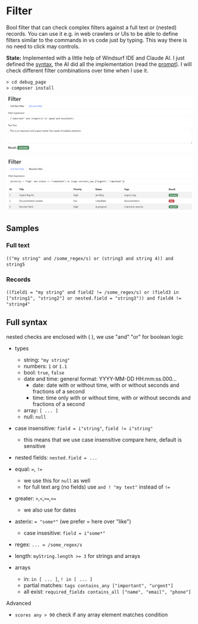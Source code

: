 # Filter

Bool filter that can check complex filters against a full text or (nested) records. You can use it e.g. in web crawlers or UIs to be able to define filters similar to the commands in vs code just by typing. This way there is no need to click may controls.

**State:** Implemented with a little help of Windsurf IDE and Claude AI. I just defined the [syntax](#full-syntax), the AI did all the implementation (read the [prompt](ai.md)). I will check different filter combinations over time when I use it.

```
> cd debug_page
> composer install
```

![alt text](misc/01.png)

![alt text](misc/02.png)


Samples
----------------------------------------------------------

### Full text

```
(("my string" and /some_regex/s) or (string3 and string 4)) and string5
```

### Records

```
((field1 = "my string" and field2 != /some_regex/s) or (field3 in ["string1", "string2"] or nested.field = "string3")) and field4 != "string4"
```


Full syntax
----------------------------------------------------------

nested checks are enclosed with ( ), we use "and" "or" for boolean logic

- types
  - string:          `"my string"`
  - numbers:         `1` or `1.1`
  - bool:            `true`, `false`
  - date and time:   general format: YYYY-MM-DD HH:mm:ss.000...
    - date:          date with or without time, with or without seconds and fractions of a second
    - time:          time only with or without time, with or without seconds and fractions of a second
  - array:           `[ ... ]`
  - null:            `null`
- case insensitive:  `field = i"string"`, `field != i"string"`
  - this means that we use case insensitive compare here, default is sensitive
- nested fields:     `nested.field = ...`
- equal:             `=`, `!=`
  - we use this for `null` as well
  - for full text arg (no fields) use `and ! "my text"` instead of `!=`
- greater:           `>`,`<`,`>=`,`<=`
  - we also use for dates
- asterix:           `= "some*"` (we prefer = here over "like")
  - case insesitive: `field = i"some*"`
- regex:             `... = /some_regex/s`

- length:            `myString.length >= 3` for strings and arrays

- arrays

  - in:              `in [ ... ]`, `! in [ ... ]`
  - partial matches: `tags contains_any ["important", "urgent"]`
  - all exist:       `required_fields contains_all ["name", "email", "phone"]`

Advanced

- `scores any > 90` check if any array element matches condition
